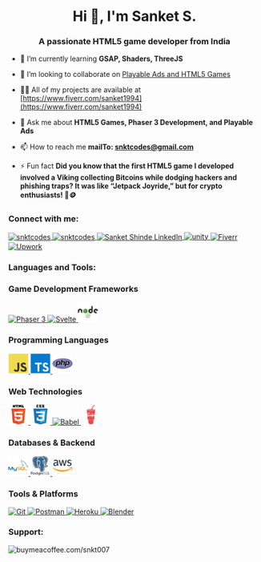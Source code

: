 <h1 align="center">Hi 👋, I'm Sanket S.</h1>
<h3 align="center">A passionate HTML5 game developer from India</h3>

- 🌱 I’m currently learning **GSAP, Shaders, ThreeJS**

- 👯 I’m looking to collaborate on [Playable Ads and HTML5 Games](https://www.fiverr.com/sanket1994)

- 👨‍💻 All of my projects are available at [https://www.fiverr.com/sanket1994](https://www.fiverr.com/sanket1994)

- 💬 Ask me about **HTML5 Games, Phaser 3 Development, and Playable Ads**

- 📫 How to reach me **mailTo: snktcodes@gmail.com**

- ⚡ Fun fact **Did you know that the first HTML5 game I developed involved a Viking collecting Bitcoins while dodging hackers and phishing traps? It was like “Jetpack Joyride,” but for crypto enthusiasts! 🚀🪙**

<h3 align="left">Connect with me:</h3>
<p align="left">
  <a href="https://dev.to/snktcodes" target="_blank" rel="noreferrer">
    <img align="center" src="https://raw.githubusercontent.com/rahuldkjain/github-profile-readme-generator/master/src/images/icons/Social/devto.svg" alt="snktcodes" height="30" width="40" />
  </a>
  <a href="https://twitter.com/snktcodes" target="_blank" rel="noreferrer">
    <img align="center" src="https://raw.githubusercontent.com/rahuldkjain/github-profile-readme-generator/master/src/images/icons/Social/twitter.svg" alt="snktcodes" height="30" width="40" />
  </a>
  <a href="https://www.linkedin.com/in/sanket-shinde-798b60156/" target="_blank" rel="noreferrer">
    <img align="center" src="https://raw.githubusercontent.com/rahuldkjain/github-profile-readme-generator/master/src/images/icons/Social/linked-in-alt.svg" alt="Sanket Shinde LinkedIn" height="30" width="40" />
  </a>
  <a href="https://unity.com/" target="_blank" rel="noreferrer"> <img src="https://www.vectorlogo.zone/logos/unity3d/unity3d-icon.svg" alt="unity" width="40" height="40"/> </a>
  <a href="https://www.fiverr.com/sanket1994" target="_blank" rel="noreferrer">
    <img align="center" src="http://snktcodes.github.io/snktCodes/fiverrr.svg" alt="Fiverr" width="100" height="40" />
  </a>
  <a href="https://www.upwork.com/fl/~0173ab638d2bb7a9c4?mp_source=share" target="_blank" rel="noreferrer">
    <img align="center" src="http://snktcodes.github.io/snktCodes/upwork.svg" alt="Upwork" width="100" height="40" />
  </a>
</p>

<h3 align="left">Languages and Tools:</h3>

<h3 align="left">Game Development Frameworks</h3>
<p align="left">
  <a href="https://phaser.io/" target="_blank" rel="noreferrer">
    <img src="http://snktcodes.github.io/snktCodes/phaserplanet.svg" alt="Phaser 3" width="40" height="40"/>
  </a>
  <a href="https://svelte.dev" target="_blank" rel="noreferrer">
    <img src="https://upload.wikimedia.org/wikipedia/commons/1/1b/Svelte_Logo.svg" alt="Svelte" width="40" height="40"/>
  </a>
  <a href="https://nodejs.org" target="_blank" rel="noreferrer">
    <img src="https://raw.githubusercontent.com/devicons/devicon/master/icons/nodejs/nodejs-original-wordmark.svg" alt="Node.js" width="40" height="40"/>
  </a>
</p>

<h3 align="left">Programming Languages</h3>
<p align="left">
  <a href="https://developer.mozilla.org/en-US/docs/Web/JavaScript" target="_blank" rel="noreferrer">
    <img src="https://raw.githubusercontent.com/devicons/devicon/master/icons/javascript/javascript-original.svg" alt="JavaScript" width="40" height="40"/>
  </a>
  <a href="https://www.typescriptlang.org/" target="_blank" rel="noreferrer">
    <img src="https://raw.githubusercontent.com/devicons/devicon/master/icons/typescript/typescript-original.svg" alt="TypeScript" width="40" height="40"/>
  </a>
  <a href="https://www.php.net" target="_blank" rel="noreferrer">
    <img src="https://raw.githubusercontent.com/devicons/devicon/master/icons/php/php-original.svg" alt="PHP" width="40" height="40"/>
  </a>
</p>

<h3 align="left">Web Technologies</h3>
<p align="left">
  <a href="https://www.w3schools.com/html/" target="_blank" rel="noreferrer">
    <img src="https://raw.githubusercontent.com/devicons/devicon/master/icons/html5/html5-original-wordmark.svg" alt="HTML5" width="40" height="40"/>
  </a>
  <a href="https://www.w3schools.com/css/" target="_blank" rel="noreferrer">
    <img src="https://raw.githubusercontent.com/devicons/devicon/master/icons/css3/css3-original-wordmark.svg" alt="CSS3" width="40" height="40"/>
  </a>
  <a href="https://babeljs.io/" target="_blank" rel="noreferrer">
    <img src="https://www.vectorlogo.zone/logos/babeljs/babeljs-icon.svg" alt="Babel" width="40" height="40"/>
  </a>
  <a href="https://gulpjs.com" target="_blank" rel="noreferrer">
    <img src="https://raw.githubusercontent.com/devicons/devicon/master/icons/gulp/gulp-plain.svg" alt="Gulp" width="40" height="40"/>
  </a>
</p>

<h3 align="left">Databases & Backend</h3>
<p align="left">
  <a href="https://www.mysql.com/" target="_blank" rel="noreferrer">
    <img src="https://raw.githubusercontent.com/devicons/devicon/master/icons/mysql/mysql-original-wordmark.svg" alt="MySQL" width="40" height="40"/>
  </a>
  <a href="https://www.postgresql.org" target="_blank" rel="noreferrer">
    <img src="https://raw.githubusercontent.com/devicons/devicon/master/icons/postgresql/postgresql-original-wordmark.svg" alt="PostgreSQL" width="40" height="40"/>
  </a>
  <a href="https://aws.amazon.com" target="_blank" rel="noreferrer">
    <img src="https://raw.githubusercontent.com/devicons/devicon/master/icons/amazonwebservices/amazonwebservices-original-wordmark.svg" alt="AWS" width="40" height="40"/>
  </a>
</p>

<h3 align="left">Tools & Platforms</h3>
<p align="left">
  <a href="https://git-scm.com/" target="_blank" rel="noreferrer">
    <img src="https://www.vectorlogo.zone/logos/git-scm/git-scm-icon.svg" alt="Git" width="40" height="40"/>
  </a>
  <a href="https://postman.com" target="_blank" rel="noreferrer">
    <img src="https://www.vectorlogo.zone/logos/getpostman/getpostman-icon.svg" alt="Postman" width="40" height="40"/>
  </a>
  <a href="https://heroku.com" target="_blank" rel="noreferrer">
    <img src="https://www.vectorlogo.zone/logos/heroku/heroku-icon.svg" alt="Heroku" width="40" height="40"/>
  </a>
  <a href="https://www.blender.org/" target="_blank" rel="noreferrer">
    <img src="https://download.blender.org/branding/community/blender_community_badge_white.svg" alt="Blender" width="40" height="40"/>
  </a>
</p>

<h3 align="left">Support:</h3>
<p><a href="https://www.buymeacoffee.com/snkt007"> <img align="left" src="https://cdn.buymeacoffee.com/buttons/v2/default-yellow.png" height="50" width="210" alt="buymeacoffee.com/snkt007" /></a></p><br><br>
